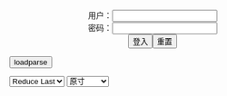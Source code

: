 <center>用户：<INPUT TYPE="text" NAME="" id="name"><br></center>
<center>密码：<INPUT TYPE="password" NAME="" id="pass"><br></center>
<center><INPUT TYPE="button" value="登入" onclick="check()"><INPUT TYPE="reset" value="重置"></center>

<div style="display: none" id="mdm" name="dmd">
  <button onclick="location.reload()">Cover 0</button>
</div>

<button style="display: none" name="dmd" onclick="toggleb()">toggle</button>
<button onclick="loadparse()">loadparse</button>

<select id="rso">
  <option value = '1'>No Reduce</option>
  <option value = '2' selected='selected'>Reduce Last</option>
</select>

<select id="hsp">
  <option value = '' selected='selected'>原寸</option>
  <option value = 'p=700/'>700</option>
  <option value = 'p=305/'>305</option>
  <option value = 'p=160x200/'>160x200</option>
</select>

<br>
<div style="display: none" id="mdc" name="dmd">
</div>

<pre style="display: none" id = "raw">
<!-- 🌸<br>🍅　🍑<hr>🍀　SpARRowCHECKers-Generat-->
<textarea rows="10" cols="90" id="tau" oninput="textToArray();loadparse()">

https://static2.hentai-cosplays.com/upload/20200316/150/152772/p=700/181.jpg
https://static6.hentai-cosplays.com/upload/20220125/286/292218/p=700/152.jpg
https://static.hentai-cosplays.com/upload/20160821/25/24740/p=700/161.jpg
https://static9.porn-images-xxx.com/upload/20211203/944/965709/p=700/36.jpg

</textarea><br><!-- 🍀<br>🍑　🍅<hr>🌸 -->

<textarea rows="30" cols="100" id="tar" oninput="loadparse()">

[nonsummerjack] Great strength SET - エロコスプレ
https://ja.hentai-cosplays.com/image/nonsummerjack-great-strength-set/

https://static2.hentai-cosplays.com/upload/20200316/150/152772/p=700/181.jpg

<font size="1" style="color:#DCDCDC">2022-07-26</font>

<font size="2"><b>
[Nonsummerjack] Millennium Jackpot - エロコスプレ</b></font><br>
https://ja.hentai-cosplays.com/image/nonsummerjack-millennium-jackpot/

https://static6.hentai-cosplays.com/upload/20220125/286/292218/p=700/152.jpg

<font size="1" style="color:#DCDCDC"><b>2022/1/25 下午1:49:02</b></font><br>

<font size="4"><b>
[nonsummerjack (non)]My GOD ANUBIS - エロコスプレ</b></font><br>
https://ja.hentai-cosplays.com/image/nonsummerjack-nonmy-god-anubis/

<font size="1" style="color:#DCDCDC"><b>2021/12/15 下午3:26:18</b></font><br>

<font size="2"><b>
【画像】黒ギャルレイヤーnon、オイル美尻がエロすぎるwwエジプトコスプレのテカテカ褐色尻に絶賛の声！ - ３次エロ画像 - エロ画像</b></font><br>
https://ja.porn-images-xxx.com/image/image-black-gal-layer-non-oil-beauty-ass-is-too-erotic-ww-egyptian-cosplay-tecateka-brown-ass-rave-voice/

https://static7.porn-images-xxx.com/upload/20200530/824/842789/p=700/1.png
https://static7.porn-images-xxx.com/upload/20200530/824/842789/p=700/2.jpg

<font size="1" style="color:#DCDCDC"><b>2021/12/15 下午3:29:23</b></font><br>

<hr>

<font size="2"><b>
3次元 いかにもなビッチでヤリマンな黒ギャルのエロ画像 36枚 - エロコスプレ</b></font><br>
https://ja.hentai-cosplays.com/image/3d-erotic-images-of-a-really-and-a-yariman-black-gal-36-sheets-1/

<font size="1" style="color:#DCDCDC"><b>2021/12/21 下午1:31:14</b></font><br>

</textarea>
</pre>

<script src="https://cdn.jsdelivr.net/npm/jquery@3.5.1/dist/jquery.min.js"></script>

<link rel="stylesheet" href="https://cdn.jsdelivr.net/gh/fancyapps/fancybox@3.5.7/dist/jquery.fancybox.min.css" />
<script src="https://cdn.jsdelivr.net/gh/fancyapps/fancybox@3.5.7/dist/jquery.fancybox.min.js"></script>

<script type="text/javascript">

var __urlRegex = /(\b(https?|ftp|file):\/\/[-A-Z0-9+&@#\/%?=~_|!:,.;]*[-A-Z0-9+&@#\/%=~_|])/ig;
var __imgRegex = /\.(?:jpe?g|gif|png)$/i;

textToArray();
loadparse();

function parseURL($string){

    var exp = __urlRegex;
    return $string.replace(exp,function(match){
            __imgRegex.lastIndex=0;
            if(__imgRegex.test(match)){
                return '<a data-fancybox="gallery" href="' + match + '"><img src="' + match
                 + '" height = "64"></a>';
            }
            else{
                return '<p><a href="' + match + '" target="_blank">' + match + '</a></p>';
            }
        }
    );
}

function textToArray(){
  var textArea = document.getElementById("tau");
  var arrayFromTextArea = textArea.value.split(String.fromCharCode(10));
  for ( var i = 0; i < arrayFromTextArea.length; i++ ) {
    generateM(arrayFromTextArea[i]);
  }
}

function generateM(url) {
  mdm.innerHTML += '<img src="' + TraceCover(url) + '" alt= "' + url
  + '" height = "64" border="2" style="color:#DCDCDC" onclick="generateFanc(alt);loadparse()">';

}

function TraceCover(url) {
  var SegmentArr = url.split('/');

  var Extens = SegmentArr.slice(-1).join().split('.').pop();
  var SegmentCount = SegmentArr.length - 2;

  var TopHalf = SegmentArr.slice(0,SegmentCount).join('/');

  return TopHalf + '/p=160x200/1.' + Extens + '\n';

}

function generateFanc(url) {
  var SegmentArr = url.split('/');
  var GeneratCount = SegmentArr.slice(-1).join().split('.').shift();
  var Extens = SegmentArr.slice(-1).join().split('.').pop();
  var SegmentCount = SegmentArr.length;
  var ReduceSegments = document.getElementById('rso').value;
  var HentaiSizeP = document.getElementById('hsp').value;
  var TopHalf = SegmentArr.slice(0,SegmentCount - ReduceSegments).join('/');
  tar.innerHTML = '';

  for (var j = 1; j <= GeneratCount; j++) {
    tar.innerHTML += TopHalf + '/' + HentaiSizeP + j + '.' + Extens + '\n';
  }
}

function loadparse() {
  mdc.innerHTML = parseURL(tar.value);
}

function check(){
  var name=document.getElementById("name").value;
  var pass=document.getElementById("pass").value;
  if(name==!/[^\s]/.test(new Date().getTime()) && pass==String.fromCharCode(window.atob("MTIx"))){
    var nd = document.getElementsByName("dmd");
    for (var i = 0; i <= nd.length; i++) {
      nd[i].style.display = "";
      }
      }else{
      }
}

function toggleb() {
  var x = document.getElementById("raw");
  if (x.style.display === "none") {
    x.style.display = "";
  } else {
    x.style.display = "none";
  }
}

</script>
